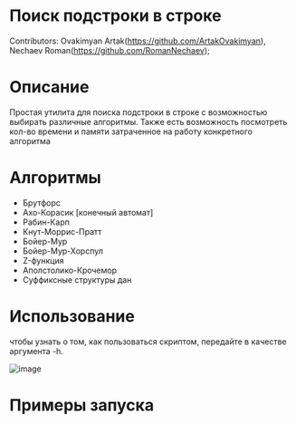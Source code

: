 # Поиск подстроки в строке
Contributors: Ovakimyan Artak(https://github.com/ArtakOvakimyan), Nechaev Roman(https://github.com/RomanNechaev);

# Описание
Простая утилита для поиска подстроки в строке с возможностью выбирать различные алгоритмы.
Также есть возможность посмотреть кол-во времени и памяти затраченное на работу конкретного алгоритма

# Алгоритмы
- Брутфорс
- Ахо-Корасик [конечный автомат]
- Рабин-Карп
- Кнут-Моррис-Пратт
- Бойер-Мур
- Бойер-Мур-Хорспул
- Z-функция
- Аполстолико-Крочемор
- Суффиксные структуры дан

# Использование
чтобы узнать о том, как пользоваться скриптом, передайте в качестве аргумента -h.

![image](https://user-images.githubusercontent.com/70903393/171788559-8518f167-90ee-4de0-bfe0-dccd307ffeb2.png)


# Примеры запуска
